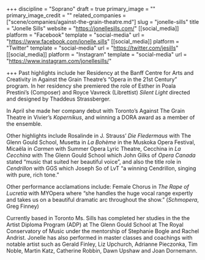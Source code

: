 +++
discipline = "Soprano"
draft = true
primary_image = ""
primary_image_credit = ""
related_companies = ["scene/companies/against-the-grain-theatre.md"]
slug = "jonelle-sills"
title = "Jonelle Sills"
website = "https://jonellesills.com/"
[[social_media]]
platform = "Facebook"
template = "social-media"
url = "https://www.facebook.com/jonelle.sills"
[[social_media]]
platform = "Twitter"
template = "social-media"
url = "https://twitter.com/jesills"
[[social_media]]
platform = "Instagram"
template = "social-media"
url = "https://www.instagram.com/jonellesills/"

+++
Past highlights include her Residency at the Banff Centre for Arts and Creativity in Against the Grain Theatre’s “Opera in the 21st Century” program. In her  residency she premiered the role of Esther in Poala Prestini’s (Composer) and Royce Vavreck (Librettist) _Silent Light_ directed and designed by Thaddeus Strassberger.

In April she made her company debut with Toronto’s Against The Grain Theatre in Vivier’s _Kopernikus_,  and winning a DORA award as a member of the ensemble.

Other highlights include Rosalinde in J. Strauss’ _Die Fledermaus_ with The Glenn Gould School, Musetta in _La Bohème_ in the Muskoka Opera Festival, Micaëla in _Carmen_ with Summer Opera Lyric Theatre, Cecchina in _La Cecchina_ with The Glenn Gould School which John Gilks of _Opera Canada_ stated “music that suited her beautiful voice”, and also the title role in _Cendrillon_ with GGS which Joseph So of LvT “a winning Cendrillon, singing with pure, rich tone.” 

Other performance acclamations include: Female Chorus in _The Rape of Lucretia_ with MYOpera where “she handles the huge vocal range expertly and takes us on a beautiful dramatic arc throughout the show.” (_Schmopera_, Greg Finney)

Currently based in Toronto Ms. Sills has completed her studies in the the Artist Diploma Program (ADP) at The Glenn Gould School at The Royal Conservatory of Music under the mentorship of Stephanie Bogle and Rachel Andrist. Jonelle has also performed in master classes and coachings with notable artist such as Gerald Finley, Liz Upchurch, Adrianne Pieczonka, Tim Noble, Martin Katz, Catherine Robbin, Dawn Upshaw and Joan Dornemann.